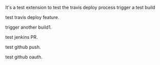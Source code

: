 It's a test extension to test the travis deploy process
trigger a test build

test travis deploy feature.

trigger another build1.

test jenkins PR.

test github push.

test github oauth.
